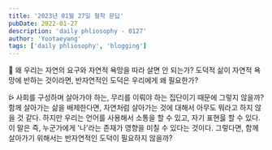 ```yaml
---
title: '2023년 01월 27일 철학 문답'
pubDate: 2022-01-27
description: 'daily phliosophy - 0127'
author: 'Yootaeyang'
tags: ['daily phliosophy', 'blogging']
---
```


🤔 왜 우리는 자연의 요구와 자연적 욕망을 따라 살면 안 되는가? 도덕적 삶이 자연적 욕망에 반하는 것이라면, 반자연적인 도덕은 우리에게 왜 필요한가?

ᐖ 사회를 구성하며 살아가야 하는, 무리를 이뤄야 하는 집단이기 때문에 그렇지 않을까? 함께 살아가는 삶을 배제한다면, 자연처럼 살아가는 것에 대해서 아무도 뭐라고 하지 않을 것 같다. 하지만 우리는 언어를 사용해서 소통을 할 수 있고, 자기 표현읋 할 수 있다. 이 말은 즉, 누군가에게 '나'라는 존재가 영향을 미칠 수 있다는 것이다. 그렇다면, 함께 살아가기 위해서는 반자연적인 도덕이 필요하지 않을까?
